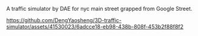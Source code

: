 A traffic simulator by DAE for nyc main street grapped from Google Street.

https://github.com/DengYaosheng/3D-traffic-simulator/assets/41530023/6adcce18-eb98-438b-808f-453b2f88f8f2


